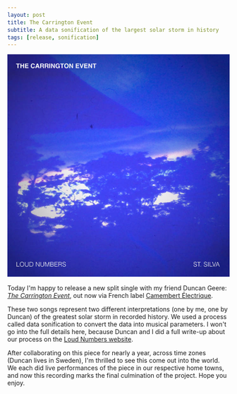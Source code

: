 ```yaml
---
layout: post
title: The Carrington Event
subtitle: A data sonification of the largest solar storm in history
tags: [release, sonification]
---
```


![Cover art for The Carrington Event release](../assets/carington-cover.jpg)

Today I'm happy to release a new split single with my friend Duncan Geere: [*The Carrington Event*](https://camembertelectrique.bandcamp.com/album/the-carrington-event), out now via French label [Camembert Électrique](https://camembertelectrique.bandcamp.com/music).

These two songs represent two different interpretations (one by me, one by Duncan) of the greatest solar storm in recorded history. We used a process called data sonification to convert the data into musical parameters. I won't go into the full details here, because Duncan and I did a full write-up about our process on the [Loud Numbers website](https://www.loudnumbers.net/carringtonevent). 

After collaborating on this piece for nearly a year, across time zones (Duncan lives in Sweden), I'm thrilled to see this come out into the world. We each did live performances of the piece in our respective home towns, and now this recording marks the final culmination of the project. Hope you enjoy.
